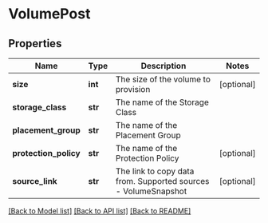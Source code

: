 # VolumePost

## Properties
Name | Type | Description | Notes
------------ | ------------- | ------------- | -------------
**size** | **int** | The size of the volume to provision | [optional] 
**storage_class** | **str** | The name of the Storage Class | 
**placement_group** | **str** | The name of the Placement Group | 
**protection_policy** | **str** | The name of the Protection Policy | [optional] 
**source_link** | **str** | The link to copy data from. Supported sources - VolumeSnapshot | [optional] 

[[Back to Model list]](../README.md#documentation-for-models) [[Back to API list]](../README.md#documentation-for-api-endpoints) [[Back to README]](../README.md)

